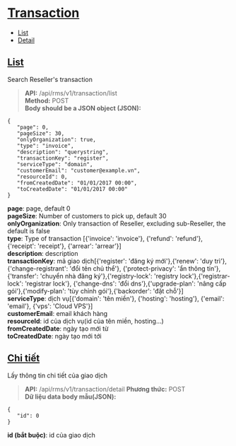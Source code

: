# [Transaction](#transaction)
* [List](#danh-sách)
* [Detail](#chi-tiết)
## [List](#search)
Search Reseller's transaction
> **API:** /api/rms/v1/transaction/list  
> **Method:** POST  
> **Body should be a JSON object (JSON):**   
```
{
   "page": 0,
   "pageSize": 30,
   "onlyOrganization": true,
   "type": "invoice",
   "description": "querystring",
   "transactionKey": "register",
   "serviceType": "domain",
   "customerEmail": "customer@example.vn",
   "resourceId": 0,
   "fromCreatedDate": "01/01/2017 00:00",
   "toCreatedDate": "01/01/2017 00:00"
}
```
**page**: page, default 0  
**pageSize**: Number of customers to pick up, default 30  
**onlyOrganization**: Only transaction of Reseller, excluding sub-Reseller, the default is false  
**type**: Type of transaction [{'invoice': 'invoice'}, {'refund': 'refund'}, {'receipt': 'receipt'}, {'arrear': 'arrear'}]  
**description**: description  
**transactionKey**: mã giao dịch[{'register': 'đăng ký mới'},{'renew': 'duy trì'},{'change-registrant': 'đổi tên chủ thể'},
{'protect-privacy': 'ẩn thông tin'},{'transfer': 'chuyển nhà đăng ký'},{'registry-lock': 'registry lock'},{'registrar-lock': 'registrar lock'},
{'change-dns': 'đổi dns'},{'upgrade-plan': 'nâng cấp gói'},{'modify-plan': 'tùy chỉnh gói'},{'backorder': 'đặt chỗ'}]  
**serviceType**: dịch vụ[{'domain': 'tên miền'}, {'hosting': 'hosting'}, {'email': 'email'}, {'vps': 'Cloud VPS'}]  
**customerEmail**: email khách hàng  
**resourceId**: id của dịch vụ(id của tên miền, hosting...)  
**fromCreatedDate**: ngày tạo mới từ  
**toCreatedDate**: ngày tạo mới tới  

## [Chi tiết](#get)
Lấy thông tin chi tiết của giao dịch
> **API:** /api/rms/v1/transaction/detail
> **Phương thức:** POST  
> **Dữ liệu data body mẫu(JSON):**   
```
{
   "id": 0
}
```
**id (bắt buộc)**: id của giao dịch 

